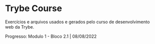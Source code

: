 # Trybe Course
Exercícios e arquivos usados e gerados pelo curso de desenvolvimento web da Trybe.

Progresso: Modulo 1 - Bloco 2.1 | 08/08/2022
